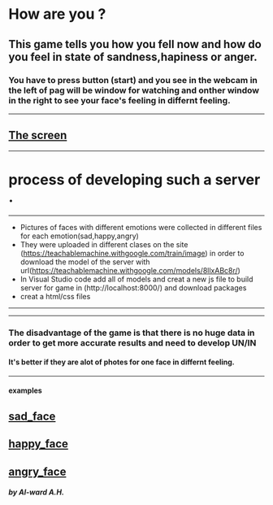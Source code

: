 # How are you ? 
## This game tells you how you fell now and how do you feel in state of sandness,hapiness or anger.
### You have to press button (start) and you see in the webcam in the left of pag will be window for watching and onther window in the right to see your face's feeling in differnt feeling. 
---
[The screen](public/assets/img1.png)
---
***
# process of developing such a server .
---
* Pictures of faces with different emotions were collected in different files for each emotion(sad,happy,angry)
* They were uploaded in different clases on the site (https://teachablemachine.withgoogle.com/train/image) in order to download the model of the server with url(https://teachablemachine.withgoogle.com/models/8llxABc8r/)
* In Visual Studio code add all of models and creat a new js file to build server for game in (http://localhost:8000/) and download packages 
* creat a html/css files
--- 
*** 

### The disadvantage of the game is that there is no huge data in order to get more accurate results and need to develop UN/IN 
#### It's better if they are alot of photes for one face in differnt feeling. 
---
#### examples

[sad_face](public/assets/img3.png)
---
[happy_face](public/assets/img4.png)
---
[angry_face](public/assets/img2.png)
---
##### by Al-ward A.H.